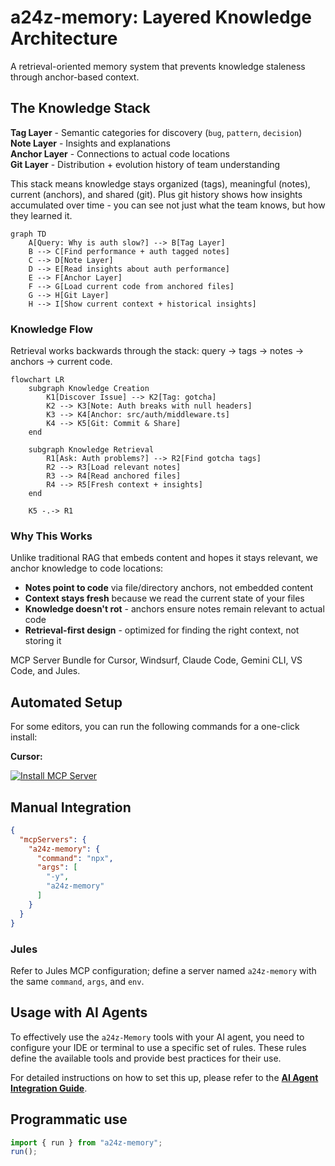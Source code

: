 # a24z-memory: Layered Knowledge Architecture

A retrieval-oriented memory system that prevents knowledge staleness through anchor-based context.

## The Knowledge Stack

**Tag Layer** - Semantic categories for discovery (`bug`, `pattern`, `decision`)  
**Note Layer** - Insights and explanations  
**Anchor Layer** - Connections to actual code locations  
**Git Layer** - Distribution + evolution history of team understanding

This stack means knowledge stays organized (tags), meaningful (notes), current (anchors), and shared (git). Plus git history shows how insights accumulated over time - you can see not just what the team knows, but how they learned it.

```mermaid
graph TD
    A[Query: Why is auth slow?] --> B[Tag Layer]
    B --> C[Find performance + auth tagged notes]
    C --> D[Note Layer]
    D --> E[Read insights about auth performance]
    E --> F[Anchor Layer]
    F --> G[Load current code from anchored files]
    G --> H[Git Layer]
    H --> I[Show current context + historical insights]
```

### Knowledge Flow

Retrieval works backwards through the stack: query → tags → notes → anchors → current code.

```mermaid
flowchart LR
    subgraph Knowledge Creation
        K1[Discover Issue] --> K2[Tag: gotcha]
        K2 --> K3[Note: Auth breaks with null headers]
        K3 --> K4[Anchor: src/auth/middleware.ts]
        K4 --> K5[Git: Commit & Share]
    end
    
    subgraph Knowledge Retrieval
        R1[Ask: Auth problems?] --> R2[Find gotcha tags]
        R2 --> R3[Load relevant notes]
        R3 --> R4[Read anchored files]
        R4 --> R5[Fresh context + insights]
    end
    
    K5 -.-> R1
```

### Why This Works

Unlike traditional RAG that embeds content and hopes it stays relevant, we anchor knowledge to code locations:

- **Notes point to code** via file/directory anchors, not embedded content
- **Context stays fresh** because we read the current state of your files  
- **Knowledge doesn't rot** - anchors ensure notes remain relevant to actual code
- **Retrieval-first design** - optimized for finding the right context, not storing it

MCP Server Bundle for Cursor, Windsurf, Claude Code, Gemini CLI, VS Code, and Jules.

## Automated Setup

For some editors, you can run the following commands for a one-click install:

**Cursor:**

[![Install MCP Server](https://cursor.com/deeplink/mcp-install-dark.svg)](https://cursor.com/en/install-mcp?name=a24z-memory&config=eyJjb21tYW5kIjoibnB4IC15IGEyNHotbWVtb3J5In0%3D)


## Manual Integration

```json
{
  "mcpServers": {
    "a24z-memory": {
      "command": "npx",
      "args": [
        "-y",
        "a24z-memory"
      ]
    }
  }
}
```

### Jules
Refer to Jules MCP configuration; define a server named `a24z-memory` with the same `command`, `args`, and `env`.

## Usage with AI Agents

To effectively use the `a24z-Memory` tools with your AI agent, you need to configure your IDE or terminal to use a specific set of rules. These rules define the available tools and provide best practices for their use.

For detailed instructions on how to set this up, please refer to the **[AI Agent Integration Guide](./USAGE_GUIDE.md)**.


## Programmatic use

```ts
import { run } from "a24z-memory";
run();
```
